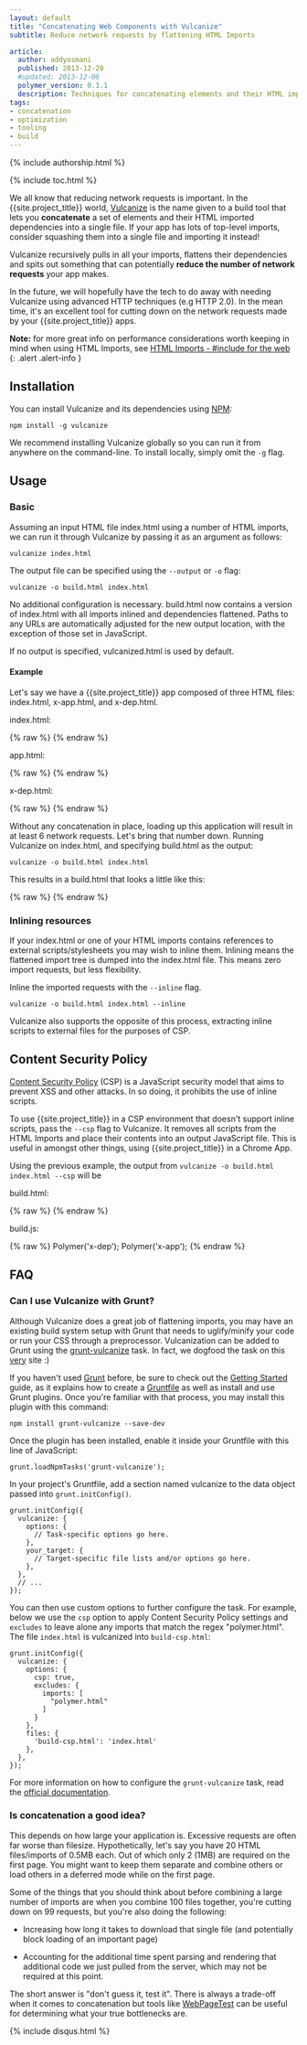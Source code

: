```yaml
---
layout: default
title: "Concatenating Web Components with Vulcanize"
subtitle: Reduce network requests by flattening HTML Imports

article:
  author: addyosmani
  published: 2013-12-20
  #updated: 2013-12-06
  polymer_version: 0.1.1
  description: Techniques for concatenating elements and their HTML imported dependencies into a single file.
tags:
- concatenation
- optimization
- tooling
- build
---
```


{% include authorship.html %}

{% include toc.html %}

We all know that reducing network requests is important. In the {{site.project_title}} world, [Vulcanize](https://github.com/Polymer/vulcanize) is the name given to a build tool that lets you **concatenate** a set of elements and their HTML imported dependencies into a single file. If your app has lots of top-level imports, consider squashing them into a single file and importing it instead!

Vulcanize recursively pulls in all your imports, flattens their dependencies and spits out something that can potentially **reduce the number of network requests** your app makes. 

In the future, we will hopefully have the tech to do away with needing Vulcanize using advanced HTTP techniques (e.g HTTP 2.0). In the mean time, it's an excellent tool for cutting down on the network requests made by your {{site.project_title}} apps.

**Note:** for more great info on performance considerations worth keeping in mind when using HTML Imports, see [HTML Imports - #include for the web](http://www.html5rocks.com/en/tutorials/webcomponents/imports/#performance)
{: .alert .alert-info }

## Installation

You can install Vulcanize and its dependencies using [NPM](http://npmjs.org):

    npm install -g vulcanize

We recommend installing Vulcanize globally so you can run it from anywhere on the command-line. To install locally, simply omit the `-g` flag.

## Usage

### Basic

Assuming an input HTML file index.html using a number of HTML imports, we can run it through Vulcanize by passing it as an argument as follows:

    vulcanize index.html

The output file can be specified using the `--output` or `-o` flag:

    vulcanize -o build.html index.html

No additional configuration is necessary. build.html now contains a version of index.html with all imports inlined and dependencies flattened. Paths to any URLs are automatically adjusted for the new output location, with the exception of those set in JavaScript. 

If no output is specified, vulcanized.html is used by default.

#### Example

Let's say we have a {{site.project_title}} app composed of three HTML files: index.html, x-app.html, and x-dep.html.

index.html:

{% raw %}
    <!doctype html>
    <html>
      <head>
        <script src="bower_components/platform/platform.js"></script>
        <link rel="import" href="app.html">
      </head>
      <body>
        <x-app></x-app>
      </body>
    </html>
{% endraw %}

app.html:

{% raw %}
    <link rel="import" href="bower_components/polymer/polymer.html">
    <link rel="import" href="path/to/x-dep.html">
    <polymer-element name="x-app">
      <template>
        <x-dep></x-dep>
      </template>
      <script>Polymer('x-app');</script>
    </polymer-element>
{% endraw %}

  x-dep.html:

{% raw %}
    <link rel="import" href="bower_components/polymer/polymer.html">
    <polymer-element name="x-dep">
      <template>
        <img src="x-dep-icon.jpg">
      </template>
      <script>Polymer('x-dep');</script>
    </polymer-element>
{% endraw %}

Without any concatenation in place, loading up this application will result in at least 6 network requests. Let's bring that number down. Running Vulcanize on index.html, and specifying build.html as the output:

    vulcanize -o build.html index.html

This results in a build.html that looks a little like this:

{% raw %}
    <!doctype html>
    <script src="bower_components/polymer/polymer.js"></script>
    <polymer-element name="x-dep" assetpath="path/to/">
      <template>
        <img src="path/to/x-dep-icon.jpg">
      </template>
      <script>Polymer('x-dep');</script>
    </polymer-element>
    <polymer-element name="x-app" assetpath="">
      <template>
        <x-dep></x-dep>
      </template>
      <script>Polymer('x-app');</script>
    </polymer-element>
    <x-app></x-app>
{% endraw %}

### Inlining resources

If your index.html or one of your HTML imports contains references to external scripts/stylesheets you may wish to inline them. Inlining means the flattened import tree is dumped into the index.html file. This means zero import requests, but less flexibility.

Inline the imported requests with the `--inline` flag.

    vulcanize -o build.html index.html --inline

Vulcanize also supports the opposite of this process, extracting inline scripts to external files for the purposes of CSP. 

## Content Security Policy

[Content Security Policy](http://en.wikipedia.org/wiki/Content_Security_Policy) (CSP) is a JavaScript security model that aims to prevent XSS and other attacks. In so doing, it prohibits the use of inline scripts.

To use {{site.project_title}} in a CSP environment that doesn't support inline scripts, pass the `--csp` flag to Vulcanize. It removes all scripts from the HTML Imports and place their contents into an output JavaScript file. This is useful in amongst other things, using {{site.project_title}} in a Chrome App.

Using the previous example, the output from `vulcanize -o build.html index.html --csp` will be

build.html:

{% raw %}
    <!doctype html>
    <script src="bower_components/polymer/polymer.js"></script>
    <polymer-element name="x-dep" assetpath="path/to/">
      <template>
        <img src="path/to/x-dep-icon.jpg">
      </template>
      <script>Polymer('x-dep');</script>
    </polymer-element>
    <polymer-element name="x-app" assetpath="">
      <template>
        <x-dep></x-dep>
      </template>
      <script>Polymer('x-app');</script>
    </polymer-element>
    <script src="build.js"></script>
    <x-app></x-app>
{% endraw %}

build.js:

{% raw %}
    Polymer('x-dep');
    Polymer('x-app');
{% endraw %}

## FAQ

### Can I use Vulcanize with Grunt?

Although Vulcanize does a great job of flattening imports, you may have an existing build system setup with Grunt that needs to uglify/minify your code or run your CSS through a preprocessor. Vulcanization can be added to Grunt using the [grunt-vulcanize](https://github.com/Polymer/grunt-vulcanize) task. In fact, we dogfood the task on this [very](https://github.com/Polymer/docs/blob/master/Gruntfile.js#L72:L85) site :)

If you haven't used [Grunt](http://gruntjs.com/) before, be sure to check out the [Getting Started](http://gruntjs.com/getting-started) guide, as it explains how to create a [Gruntfile](http://gruntjs.com/sample-gruntfile) as well as install and use Grunt plugins. Once you're familiar with that process, you may install this plugin with this command:

    npm install grunt-vulcanize --save-dev

Once the plugin has been installed, enable it inside your Gruntfile with this line of JavaScript:

    grunt.loadNpmTasks('grunt-vulcanize');

In your project's Gruntfile, add a section named vulcanize to the data object passed into `grunt.initConfig()`.

    grunt.initConfig({
      vulcanize: {
        options: {
          // Task-specific options go here.
        },
        your_target: {
          // Target-specific file lists and/or options go here.
        },
      },
      // ...
    });

You can then use custom options to further configure the task. For example, below we use the `csp` option to apply Content Security Policy settings and `excludes` to leave alone any imports that match the regex "polymer.html". The file `index.html` is vulcanized into `build-csp.html`:

    grunt.initConfig({
      vulcanize: {
        options: {
          csp: true,
          excludes: {
            imports: [
              "polymer.html"
            ]
          }
        },
        files: {
          'build-csp.html': 'index.html'
        },
      },
    });

For more information on how to configure the `grunt-vulcanize` task, read the [official documentation](https://github.com/Polymer/grunt-vulcanize/blob/master/README.md).

### Is concatenation a good idea?

This depends on how large your application is. Excessive requests are often far worse than filesize. Hypothetically, let's say you have 20 HTML files/imports of 0.5MB each. Out of which only 2 (1MB) are required on the first page. You might want to keep them separate and combine others or load others in a deferred mode while on the first page. 

Some of the things that you should think about before combining a large number of imports are when you combine 100 files together, you're cutting down on 99 requests, but you're also doing the following:

* Increasing how long it takes to download that single file (and potentially block loading of an important page)

* Accounting for the additional time spent parsing and rendering that additional code we just pulled from the server, which may not be required at this point. 

The short answer is "don't guess it, test it". There is always a trade-off when it comes to concatenation but tools like [WebPageTest](http://webpagetest.org) can be useful for determining what your true bottlenecks are.

{% include disqus.html %}
